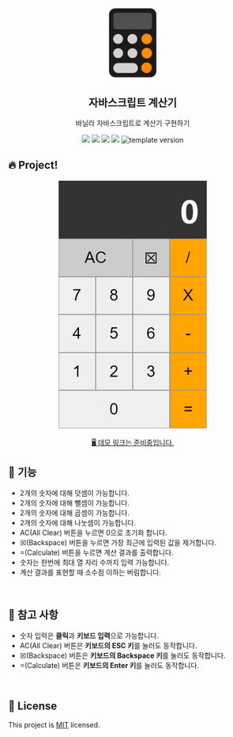 <br/>
<br/>

<p align="middle" >
  <img width="100px;" src="src/images/calculator_icon.png"/>
</p>
<h2 align="middle">자바스크립트 계산기</h2>
<p align="middle">바닐라 자바스크립트로 계산기 구현하기</p>
<p align="middle">
  <img src="https://img.shields.io/badge/language-js-yellow.svg?style=flat-square"/>
  <img src="https://img.shields.io/badge/language-html-red.svg?style=flat-square"/>
  <img src="https://img.shields.io/badge/language-css-blue.svg?style=flat-square"/>
  <img src="https://img.shields.io/badge/license-MIT-brightgreen.svg?style=flat-square"/>
  <img src="https://img.shields.io/badge/version-1.0.0-blue?style=flat-square" alt="template version"/>
</p>

## 🔥 Project!
<p align="middle">
  <img src="./src/images/image.png"/>

<p align="middle">
  <a href="">🖥️ 데모 링크는 준비중입니다.</a>
</p>


## 🎯 기능

- 2개의 숫자에 대해 덧셈이 가능합니다.
- 2개의 숫자에 대해 뺄셈이 가능합니다.
- 2개의 숫자에 대해 곱셈이 가능합니다.
- 2개의 숫자에 대해 나눗셈이 가능합니다.
- AC(All Clear) 버튼을 누르면 0으로 초기화 합니다.
- ☒(Backspace) 버튼을 누르면 가장 최근에 입력된 값을 제거합니다.
- =(Calculate) 버튼을 누르면 계산 결과를 출력합니다.
- 숫자는 한번에 최대 열 자리 수까지 입력 가능합니다.
- 계산 결과를 표현할 때 소수점 이하는 버림합니다.

<br/>

## 📄 참고 사항
- 숫자 입력은 **클릭**과 **키보드 입력**으로 가능합니다.
- AC(All Clear) 버튼은 **키보드의 ESC 키**를 눌러도 동작합니다.
- ☒(Backspace) 버튼은 **키보드의 Backspace 키**를 눌러도 동작합니다.
- =(Calculate) 버튼은 **키보드의 Enter 키**를 눌러도 동작합니다.

<br/>

## 📝 License
This project is [MIT](https://github.com/next-step/js-calculator/blob/master/LICENSE) licensed.
